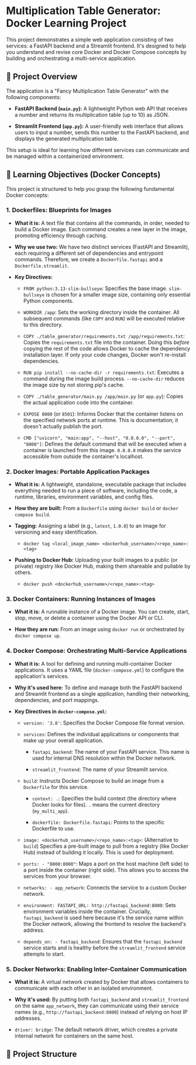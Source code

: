 # Multiplication Table Generator: Docker Learning Project

This project demonstrates a simple web application consisting of two services: a FastAPI backend and a Streamlit frontend. It's designed to help you understand and revise core Docker and Docker Compose concepts by building and orchestrating a multi-service application.

## 🚀 Project Overview

The application is a "Fancy Multiplication Table Generator" with the following components:

* **FastAPI Backend (`main.py`):** A lightweight Python web API that receives a number and returns its multiplication table (up to 10) as JSON.

* **Streamlit Frontend (`app.py`):** A user-friendly web interface that allows users to input a number, sends this number to the FastAPI backend, and displays the generated multiplication table.

This setup is ideal for learning how different services can communicate and be managed within a containerized environment.

## 🎯 Learning Objectives (Docker Concepts)

This project is structured to help you grasp the following fundamental Docker concepts:

### 1. Dockerfiles: Blueprints for Images

* **What it is:** A text file that contains all the commands, in order, needed to build a Docker image. Each command creates a new layer in the image, promoting efficiency through caching.

* **Why we use two:** We have two distinct services (FastAPI and Streamlit), each requiring a different set of dependencies and entrypoint commands. Therefore, we create a `Dockerfile.fastapi` and a `Dockerfile.streamlit`.

* **Key Directives:**

    * `FROM python:3.13-slim-bullseye`: Specifies the base image. `slim-bullseye` is chosen for a smaller image size, containing only essential Python components.

    * `WORKDIR /app`: Sets the working directory inside the container. All subsequent commands (like `COPY` and `RUN`) will be executed relative to this directory.

    * `COPY ./table_generator/requirements.txt /app/requirements.txt`: Copies the `requirements.txt` file into the container. Doing this *before* copying the rest of the code allows Docker to cache the dependency installation layer. If only your code changes, Docker won't re-install dependencies.

    * `RUN pip install --no-cache-dir -r requirements.txt`: Executes a command during the image build process. `--no-cache-dir` reduces the image size by not storing pip's cache.

    * `COPY ./table_generator/main.py /app/main.py` (or `app.py`): Copies the actual application code into the container.

    * `EXPOSE 8000` (or `8501`): Informs Docker that the container listens on the specified network ports at runtime. This is documentation; it doesn't actually publish the port.

    * `CMD ["uvicorn", "main:app", "--host", "0.0.0.0", "--port", "8000"]`: Defines the default command that will be executed when a container is launched from this image. `0.0.0.0` makes the service accessible from outside the container's localhost.

### 2. Docker Images: Portable Application Packages

* **What it is:** A lightweight, standalone, executable package that includes everything needed to run a piece of software, including the code, a runtime, libraries, environment variables, and config files.

* **How they are built:** From a `Dockerfile` using `docker build` or `docker compose build`.

* **Tagging:** Assigning a label (e.g., `latest`, `1.0.0`) to an image for versioning and easy identification.

    * `docker tag <local_image_name> <dockerhub_username>/<repo_name>:<tag>`

* **Pushing to Docker Hub:** Uploading your built images to a public (or private) registry like Docker Hub, making them shareable and pullable by others.

    * `docker push <dockerhub_username>/<repo_name>:<tag>`

### 3. Docker Containers: Running Instances of Images

* **What it is:** A runnable instance of a Docker image. You can create, start, stop, move, or delete a container using the Docker API or CLI.

* **How they are run:** From an image using `docker run` or orchestrated by `docker compose up`.

### 4. Docker Compose: Orchestrating Multi-Service Applications

* **What it is:** A tool for defining and running multi-container Docker applications. It uses a YAML file (`docker-compose.yml`) to configure the application's services.

* **Why it's used here:** To define and manage both the FastAPI backend and Streamlit frontend as a single application, handling their networking, dependencies, and port mappings.

* **Key Directives in `docker-compose.yml`:**

    * `version: '3.8'`: Specifies the Docker Compose file format version.

    * `services`: Defines the individual applications or components that make up your overall application.

        * `fastapi_backend`: The name of your FastAPI service. This name is used for internal DNS resolution within the Docker network.

        * `streamlit_frontend`: The name of your Streamlit service.

    * `build`: Instructs Docker Compose to build an image from a `Dockerfile` for this service.

        * `context: .`: Specifies the build context (the directory where Docker looks for files). `.` means the current directory (`my_multi_app`).

        * `dockerfile: Dockerfile.fastapi`: Points to the specific Dockerfile to use.

    * `image: <dockerhub_username>/<repo_name>:<tag>`: (Alternative to `build`) Specifies a pre-built image to pull from a registry (like Docker Hub) instead of building it locally. This is used for deployment.

    * `ports: - "8000:8000"`: Maps a port on the host machine (left side) to a port inside the container (right side). This allows you to access the services from your browser.

    * `networks: - app_network`: Connects the service to a custom Docker network.

    * `environment: FASTAPI_URL: http://fastapi_backend:8000`: Sets environment variables inside the container. Crucially, `fastapi_backend` is used here because it's the service name within the Docker network, allowing the frontend to resolve the backend's address.

    * `depends_on: - fastapi_backend`: Ensures that the `fastapi_backend` service starts and is healthy before the `streamlit_frontend` service attempts to start.

### 5. Docker Networks: Enabling Inter-Container Communication

* **What it is:** A virtual network created by Docker that allows containers to communicate with each other in an isolated environment.

* **Why it's used:** By putting both `fastapi_backend` and `streamlit_frontend` on the same `app_network`, they can communicate using their service names (e.g., `http://fastapi_backend:8000`) instead of relying on host IP addresses.

* `driver: bridge`: The default network driver, which creates a private internal network for containers on the same host.

## 📂 Project Structure
